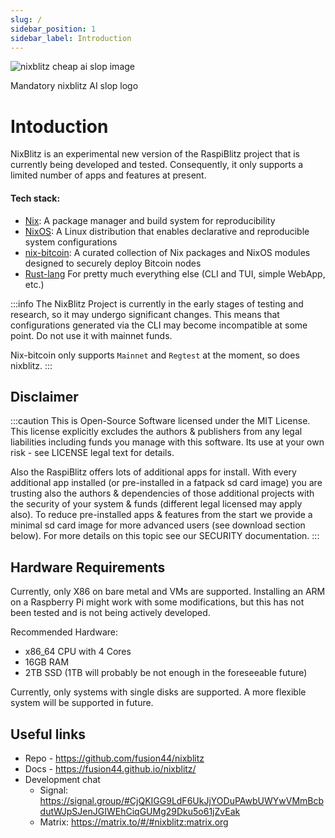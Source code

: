 ```yaml
---
slug: /
sidebar_position: 1
sidebar_label: Introduction
---
```


<div style={{textAlign: 'center'}}>
  <img src="img/logo.png" alt="nixblitz cheap ai slop image" style={{maxWidth: '30%'}} />
  <p style={{fontSize: '0.9em', color: '#555'}}>Mandatory nixblitz AI slop logo</p>
</div>

# Intoduction

NixBlitz is an experimental new version of the RaspiBlitz project that is currently being developed and tested. Consequently, it only supports a limited number of apps and features at present.

#### Tech stack:

- [Nix](https://nix.dev/manual/nix/): A package manager and build system for reproducibility
- [NixOS](https://nixos.org/): A Linux distribution that enables declarative and reproducible system configurations
- [nix-bitcoin](https://nixbitcoin.org/): A curated collection of Nix packages and NixOS modules designed to securely deploy Bitcoin nodes
- [Rust-lang](https://www.rust-lang.org/) For pretty much everything else (CLI and TUI, simple WebApp, etc.)

:::info
The NixBlitz Project is currently in the early stages of testing and research, so it may undergo significant changes. This means that configurations generated via the CLI may become incompatible at some point. Do not use it with mainnet funds.

Nix-bitcoin only supports `Mainnet` and `Regtest` at the moment, so does nixblitz.
:::

## Disclaimer

:::caution
This is Open-Source Software licensed under the MIT License. This license explicitly excludes the authors & publishers from any legal liabilities including funds you manage with this software. Its use at your own risk - see LICENSE legal text for details.

Also the RaspiBlitz offers lots of additional apps for install. With every additional app installed (or pre-installed in a fatpack sd card image) you are trusting also the authors & dependencies of those additional projects with the security of your system & funds (different legal licensed may apply also). To reduce pre-installed apps & features from the start we provide a minimal sd card image for more advanced users (see download section below). For more details on this topic see our SECURITY documentation.
:::

## Hardware Requirements

Currently, only X86 on bare metal and VMs are supported. Installing an ARM on a Raspberry Pi might work with some modifications, but this has not been tested and is not being actively developed.

Recommended Hardware:

- x86_64 CPU with 4 Cores
- 16GB RAM
- 2TB SSD (1TB will probably be not enough in the foreseeable future)

Currently, only systems with single disks are supported. A more flexible system will be supported in future.

## Useful links

- Repo - https://github.com/fusion44/nixblitz
- Docs - https://fusion44.github.io/nixblitz/
- Development chat
  - Signal: https://signal.group/#CjQKIGG9LdF6UkJjYODuPAwbUWYwVMmBcbdutWJpSJenJGIWEhCiqGUMg29Dku5o61jZvEak
  - Matrix: https://matrix.to/#/#nixblitz:matrix.org
